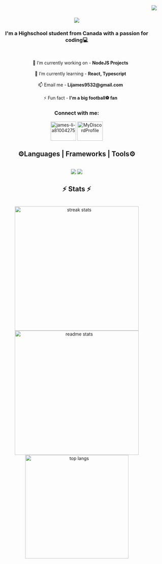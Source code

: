 <img align="right" src="https://visitor-badge.laobi.icu/badge?page_id=JLi2007.JLi2007" />

<h1 align="center">
    <img src="https://readme-typing-svg.herokuapp.com/?font=Righteous&size=35&center=true&vCenter=true&width=500&color=F7C300&height=70&duration=4000&lines=Welcome+💫;My+name+is+James+Li+💫;" />
</h1>
<h3 align="center">I'm a Highschool student from Canada with a passion for coding💻</h3>
<br>

<ul align="center"> 
🔭 I’m currently working on - <strong>NodeJS Projects</strong>
<br><br>
🌱 I’m currently learning - <strong>React, Typescript</strong>
<br><br>
📫 Email me - <strong>Lijames9532@gmail.com</strong>
<br><br>
⚡ Fun fact - <strong>I'm a big football⚽ fan</strong>
</ul>


<h3 align="center">Connect with me:</h3>

<p align="center">
<a href="https://linkedin.com/in/james-li-a81004275" target="blank"><img align="center" src="https://raw.githubusercontent.com/rahuldkjain/github-profile-readme-generator/master/src/images/icons/Social/linked-in-alt.svg" alt="james-li-a81004275" height="60" width="80" /></a>
<a href="https://discord.com/users/jamatt" target="blank"><img align="center" src="https://raw.githubusercontent.com/rahuldkjain/github-profile-readme-generator/master/src/images/icons/Social/discord.svg" alt="MyDiscordProfile" height="60" width="80" /></a>
</p>


<h2 align="center">⚙️Languages | Frameworks | Tools⚙️</h2>
<br/>
<div align="center">
    <img src="https://skillicons.dev/icons?i=react,bootstrap,html,css,vscode,github,git" />
    <img src="https://skillicons.dev/icons?i=nodejs,python,javascript,typescript,express"/><br>
</div>

<h2 align="center">⚡ Stats ⚡</h2>
<br>
<div align=center>
  <img width=390 src="https://streak-stats.demolab.com/?user=JLi2007&count_private=true&theme=tokyonight-duo&border_radius=10" alt="streak stats"/>
  <img width=390 src="https://github-readme-stats.vercel.app/api?username=Jli2007&count_private=true&show_icons=true&theme=tokyonight-duo&rank_icon=github&border_radius=10" alt="readme stats" />
  <br/>
  <img width=325 align="center" src="https://github-readme-stats.vercel.app/api/top-langs/?username=JLi2007&hide=HTML&langs_count=8&layout=compact&theme=tokyonight-duo&border_radius=10&size_weight=0.5&count_weight=0.5&exclude_repo=github-readme-stats" alt="top langs" />
</div>
